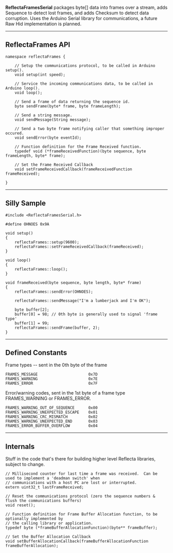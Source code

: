 __ReflectaFramesSerial__ packages byte[] data into frames over a stream, adds Sequence to detect lost frames, and adds Checksum to detect data corruption. Uses the Arduino Serial library for communications, a future Raw Hid implementation is planned.

---

## ReflectaFrames API

	namespace reflectaFrames {

		// Setup the communications protocol, to be called in Arduino setup().
    	void setup(int speed);

		// Service the incoming communications data, to be called in Arduino loop().
    	void loop();

		// Send a frame of data returning the sequence id.
    	byte sendFrame(byte* frame, byte frameLength);

		// Send a string message.  
    	void sendMessage(String message);

    	// Send a two byte frame notifying caller that something improper occured.  
    	void sendError(byte eventId);

		// Function definition for the Frame Received function.
    	typedef void (*frameReceivedFunction)(byte sequence, byte frameLength, byte* frame);

		// Set the Frame Received Callback
    	void setFrameReceivedCallback(frameReceivedFunction frameReceived);

	}

---

## Silly Sample

    #include <ReflectaFramesSerial.h>

	#define OHNOES 0x9A

	void setup()
	{
  		reflectaFrames::setup(9600);
		reflectaFrames::setFrameReceivedCallback(frameReceived);
	}

	void loop()
	{
  		reflectaFrames::loop();
	}

	void frameReceived(byte sequence, byte length, byte* frame)
	{
		reflectaFrames::sendError(OHNOES);

		reflectaFrames::sendMessage("I'm a lumberjack and I'm OK");

		byte buffer[2];
		buffer[0] = 98; // 0th byte is generally used to signal 'frame type'
		buffer[1] = 99;
		reflectaFrames::sendFrame(buffer, 2);
	}

---

## Defined Constants

Frame types -- sent in the 0th byte of the frame

	FRAMES_MESSAGE                  	0x7D
	FRAMES_WARNING                  	0x7E
	FRAMES_ERROR                    	0x7F

Error/warning codes, sent in the 1st byte of a frame type FRAMES\_WARNING or FRAMES\_ERROR.

	FRAMES_WARNING_OUT_OF_SEQUENCE		0x00
	FRAMES_WARNING_UNEXPECTED_ESCAPE	0x01
	FRAMES_WARNING_CRC_MISMATCH			0x02
	FRAMES_WARNING_UNEXPECTED_END		0x03
	FRAMES_ERROR_BUFFER_OVERFLOW		0x04

---

## Internals

Stuff in the code that's there for building higher level Reflecta libraries, subject to change.


	// Millisecond counter for last time a frame was received.  Can be used to implement a 'deadman switch' when
	// communications with a host PC are lost or interrupted.
	extern uint32_t lastFrameReceived;

	// Reset the communications protocol (zero the sequence numbers & flush the communications buffers) 
	void reset();

	// Function definition for Frame Buffer Allocation function, to be optionally implemented by
	// the calling library or application.
	typedef byte (*frameBufferAllocationFunction)(byte** frameBuffer);

	// Set the Buffer Allocation Callback
	void setBufferAllocationCallback(frameBufferAllocationFunction frameBufferAllocation);
  